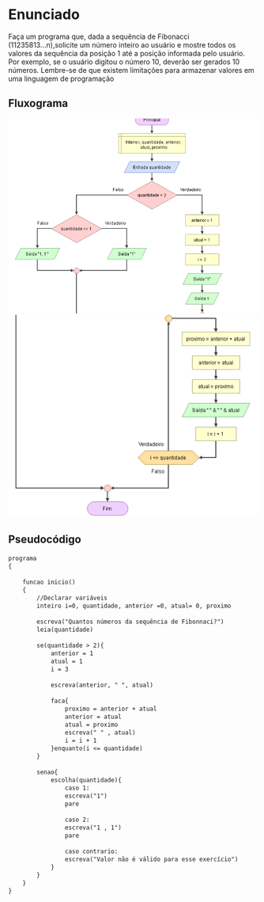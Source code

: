 # Enunciado
Faça um programa que, dada a sequência de Fibonacci (11235813...n),solicite um número inteiro ao usuário e mostre todos os valores da sequência da posição 1 
até a posição informada pelo usuário. Por exemplo, se o usuário digitou o número 10, deverão ser gerados 10 números. Lembre-se de que existem limitações para armazenar 
valores em uma linguagem de programação

## Fluxograma
<div  ><img src="./capture1.png"></div>
<div align="center" ><img src="./capture2.png"></div>

## Pseudocódigo

```
programa
{
	
	funcao inicio()
	{
		//Declarar variáveis
		inteiro i=0, quantidade, anterior =0, atual= 0, proximo
		
		escreva("Quantos números da sequência de Fibonnaci?")
		leia(quantidade)
		
		se(quantidade > 2){
			anterior = 1
			atual = 1
			i = 3
			
			escreva(anterior, " ", atual)

			faca{
				proximo = anterior + atual
				anterior = atual
				atual = proximo
				escreva(" " , atual)
				i = i + 1
			}enquanto(i <= quantidade)
		}

		senao{
			escolha(quantidade){
				caso 1:
				escreva("1")
				pare

				caso 2:
				escreva("1 , 1")
				pare

				caso contrario:
				escreva("Valor não é válido para esse exercício")
			}
		}
	}
}
``` 
